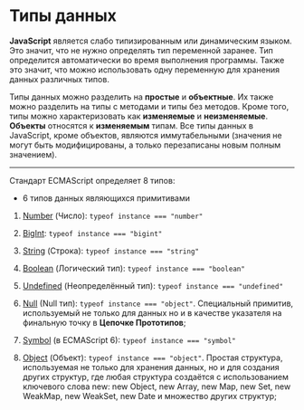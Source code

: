 # **Типы данных**

**JavaScript** является слабо типизированным или динамическим языком. Это значит, что не нужно определять тип переменной заранее. Тип определится автоматически во время выполнения программы. Также это значит, что можно использовать одну переменную для хранения данных различных типов.

Типы данных можно разделить на **простые** и **объектные**. Их также можно разделить на типы с методами и типы без методов.
Кроме того, типы можно характеризовать как **изменяемые** и **неизменяемые**. **Объекты** относятся к **изменяемым** типам. Все типы данных в JavaScript, кроме объектов, являются иммутабельными (значения не могут быть модифицированы, а только перезаписаны новым полным значением).

***
Стандарт ECMAScript определяет 8 типов:

* 6 типов данных являющихся примитивами

1. [Number](./1_Number.md) (Число): `typeof instance === "number"`

2. [BigInt](./2_BigInt.md): `typeof instance === "bigint"`

3. [String](./3_String.md) (Строка): `typeof instance === "string"`

4. [Boolean](./4_Boolean.md) (Логический тип): `typeof instance === "boolean"`

5. [Undefined](./5_Undefined.md) (Неопределённый тип): `typeof instance === "undefined"`

6. [Null](./5_Undefined_%26_null.md) (Null тип): `typeof instance === "object"`.
Специальный примитив, используемый не только для данных но и в качестве указателя на финальную точку в **Цепочке Прототипов**;

7. [Symbol](./6_Symbol.md) (в ECMAScript 6): `typeof instance === "symbol"`

8. [Object](./7_Object.md) (Объект): `typeof instance === "object"`.
Простая структура, используемая не только для хранения данных, но и для создания других структур, где любая структура создаётся с использованием ключевого слова new: new Object, new Array, new Map, new Set, new WeakMap, new WeakSet, new Date и множество других структур;
